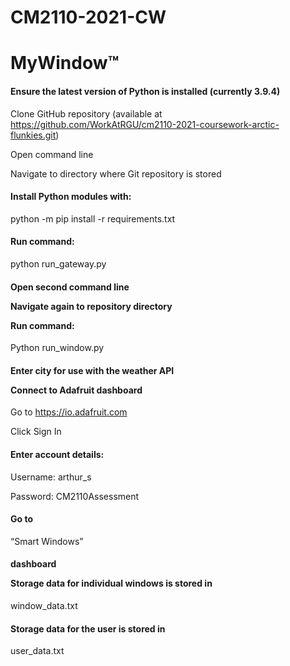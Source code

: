 # CM2110-2021-CW
# MyWindow™
<h4>Ensure the latest version of Python is installed (currently 3.9.4)</h4>

Clone GitHub repository (available at https://github.com/WorkAtRGU/cm2110-2021-coursework-arctic-flunkies.git)

Open command line 

Navigate to directory where Git repository is stored 

<h4>Install Python modules with: </h4>

python -m pip install -r requirements.txt

<h4>Run command: </h4> 

python run_gateway.py

<h4>Open second command line 

Navigate again to repository directory 

Run command:</h4> 

Python run_window.py 

<h4>Enter city for use with the weather API 

Connect to Adafruit dashboard</h4> 

Go to https://io.adafruit.com 

Click Sign In 

<h4>Enter account details: </h4>

Username: arthur_s 

Password: CM2110Assessment 

<h4>Go to</h4> “Smart Windows” <h4>dashboard 

Storage data for individual windows is stored in</h4> window_data.txt 

<h4>Storage data for the user is stored in</h4> user_data.txt 
